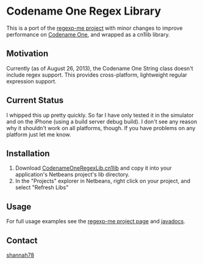 # Codename One Regex Library

This is a port of the [regexp-me project](https://code.google.com/p/regexp-me/) with minor changes to improve performance on [Codename One](http://www.codenameone.com), and wrapped as a cn1lib library.

## Motivation

Currently (as of August 26, 2013), the Codename One String class doesn't include regex support.  This provides cross-platform, lightweight regular expression support.

## Current Status

I whipped this up pretty quickly.  So far I have only tested it in the simulator and on the iPhone (using a build server debug build).  I don't see any reason why it shouldn't work on all platforms, though.  If you have problems on any platform just let me know.

## Installation

1. Download [CodenameOneRegexLib.cn1lib](https://github.com/shannah/cn1-regex/raw/master/dist/CodenameOneRegexLib.cn1lib) and copy it into your application's Netbeans project's lib directory.
2. In the "Projects" explorer in Netbeans, right click on your project, and select "Refresh Libs"

## Usage

For full usage examples see the [regexp-me project page](https://code.google.com/p/regexp-me/) and [javadocs](http://regexp-me.googlecode.com/svn/trunk/regexp-me/doc/index.html).

## Contact

[shannah78](https://twitter.com/shannah78)